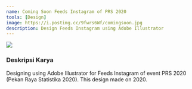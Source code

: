 ```yaml
---
name: Coming Soon Feeds Instagram of PRS 2020
tools: [Design]
image: https://i.postimg.cc/9fwrs6Wf/comingsoon.jpg
description: Design Feeds Instagram using Adobe Illustrator
---
```


![](https://i.postimg.cc/9fwrs6Wf/comingsoon.jpg)


### Deskripsi Karya
Designing using Adobe Illustrator for Feeds Instagram of event PRS 2020 (Pekan Raya Statistika 2020).
This design made on 2020.